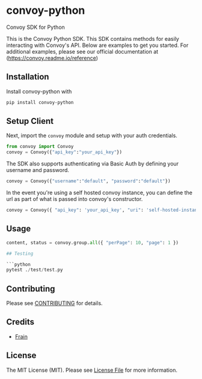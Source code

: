 # convoy-python
Convoy SDK for Python

This is the Convoy Python SDK. This SDK contains methods for easily interacting with Convoy's API. Below are examples to get you started. For additional examples, please see our official documentation at (https://convoy.readme.io/reference)


## Installation
Install convoy-python with

```bash
pip install convoy-python
```

## Setup Client
Next, import the `convoy` module and setup with your auth credentials.

```python
from convoy import Convoy
convoy = Convoy({"api_key":"your_api_key"})
```
The SDK also supports authenticating via Basic Auth by defining your username and password.

```python
convoy = Convoy({"username":"default", "password":"default"})
```

In the event you're using a self hosted convoy instance, you can define the url as part of what is passed into convoy's constructor.

```python
convoy = Convoy({ "api_key": 'your_api_key', "uri": 'self-hosted-instance' })
```

## Usage

```python
content, status = convoy.group.all({ "perPage": 10, "page": 1 })

## Testing

```python
pytest ./test/test.py
```

## Contributing

Please see [CONTRIBUTING](CONTRIBUTING.md) for details.


## Credits

- [Frain](https://github.com/frain-dev)

## License

The MIT License (MIT). Please see [License File](LICENSE.md) for more information.